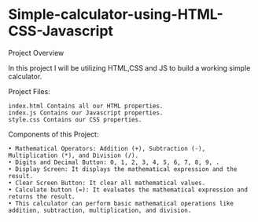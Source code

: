 # Simple-calculator-using-HTML-CSS-Javascript

Project Overview

In this project I will be utilizing HTML,CSS and JS to build a working simple calculator. 

Project Files:

    index.html Contains all our HTML properties.
    index.js Contains our Javascript properties.
    style.css Contains our CSS properties.

Components of this Project:

    • Mathematical Operators: Addition (+), Subtraction (-), Multiplication (*), and Division (/).
    • Digits and Decimal Button: 0, 1, 2, 3, 4, 5, 6, 7, 8, 9, .
    • Display Screen: It displays the mathematical expression and the result.
    • Clear Screen Button: It clear all mathematical values.
    • Calculate button (=): It evaluates the mathematical expression and returns the result.
    • This calculator can perform basic mathematical operations like addition, subtraction, multiplication, and division.
